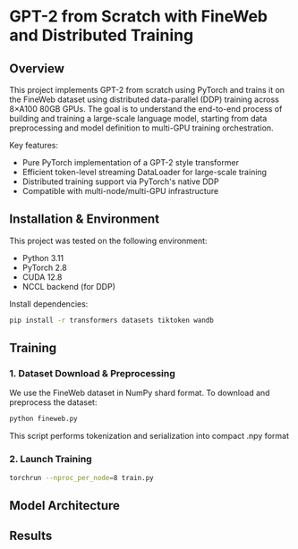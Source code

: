 # GPT-2 from Scratch with FineWeb and Distributed Training

## Overview

This project implements GPT-2 from scratch using PyTorch and trains it on the FineWeb dataset using distributed data-parallel (DDP) training across 8×A100 80GB GPUs. The goal is to understand the end-to-end process of building and training a large-scale language model, starting from data preprocessing and model definition to multi-GPU training orchestration.

Key features:
- Pure PyTorch implementation of a GPT-2 style transformer
- Efficient token-level streaming DataLoader for large-scale training
- Distributed training support via PyTorch's native DDP
- Compatible with multi-node/multi-GPU infrastructure

## Installation & Environment

This project was tested on the following environment:

- Python 3.11 
- PyTorch 2.8
- CUDA 12.8
- NCCL backend (for DDP)

Install dependencies:

```bash
pip install -r transformers datasets tiktoken wandb
```

## Training

### 1. Dataset Download & Preprocessing

We use the FineWeb dataset in NumPy shard format. To download and preprocess the dataset:

```bash
python fineweb.py
```

This script performs tokenization and serialization into compact .npy format

### 2. Launch Training
```bash
torchrun --nproc_per_node=8 train.py
```

## Model Architecture


## Results